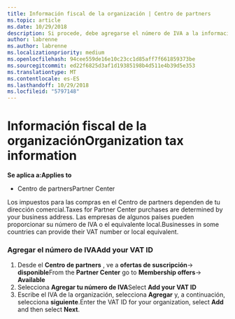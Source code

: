 ```yaml
---
title: Información fiscal de la organización | Centro de partners
ms.topic: article
ms.date: 10/29/2018
description: Si procede, debe agregarse el número de IVA a la información de tu organización
author: labrenne
ms.author: labrenne
ms.localizationpriority: medium
ms.openlocfilehash: 94cee559de16e10c23cc1d85aff7f661859373be
ms.sourcegitcommit: ed22f6825d3af1d19385198b4d511e4b39d5e353
ms.translationtype: MT
ms.contentlocale: es-ES
ms.lasthandoff: 10/29/2018
ms.locfileid: "5797148"
---
```

# <a name="organization-tax-information"></a><span data-ttu-id="cbc04-103">Información fiscal de la organización</span><span class="sxs-lookup"><span data-stu-id="cbc04-103">Organization tax information</span></span>

**<span data-ttu-id="cbc04-104">Se aplica a:</span><span class="sxs-lookup"><span data-stu-id="cbc04-104">Applies to</span></span>**

-  <span data-ttu-id="cbc04-105">Centro de partners</span><span class="sxs-lookup"><span data-stu-id="cbc04-105">Partner Center</span></span>

<span data-ttu-id="cbc04-106">Los impuestos para las compras en el Centro de partners dependen de tu dirección comercial.</span><span class="sxs-lookup"><span data-stu-id="cbc04-106">Taxes for Partner Center purchases are determined by your business address.</span></span> <span data-ttu-id="cbc04-107">Las empresas de algunos países pueden proporcionar su número de IVA o el equivalente local.</span><span class="sxs-lookup"><span data-stu-id="cbc04-107">Businesses in some countries can provide their VAT number or local equivalent.</span></span>

### <a name="add-your-vat-id"></a><span data-ttu-id="cbc04-108">Agregar el número de IVA</span><span class="sxs-lookup"><span data-stu-id="cbc04-108">Add your VAT ID</span></span>

1.  <span data-ttu-id="cbc04-109">Desde el **Centro de partners** , ve a **ofertas de suscripción**-> **disponible**</span><span class="sxs-lookup"><span data-stu-id="cbc04-109">From the **Partner Center** go to **Membership offers**-> **Available**</span></span>
2.  <span data-ttu-id="cbc04-110">Selecciona **Agregar tu número de IVA**</span><span class="sxs-lookup"><span data-stu-id="cbc04-110">Select **Add your VAT ID**</span></span>
3.  <span data-ttu-id="cbc04-111">Escribe el IVA de la organización, selecciona **Agregar** y, a continuación, selecciona **siguiente**.</span><span class="sxs-lookup"><span data-stu-id="cbc04-111">Enter the VAT ID for your organization, select **Add** and then select **Next**.</span></span>





 



